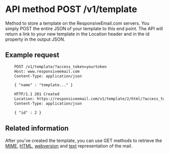 # API method POST /v1/template

Method to store a template on the ResponsiveEmail.com servers. You simply POST
the entire JSON of your template to this end point. The API will return a link
to your new template in the Location header and in the id property in the output
JSON.

## Example request


````txt
    POST /v1/template/?access_token=yourtoken
    Host: www.responsiveemail.com
    Content-Type: application/json

    { "name" : "template..." }

    HTTP/1.1 201 Created
    Location: https://responsiveemail.com/v1/template/2/html/?access_token=yourtoken
    Content-Type: application/json

    { "id" : 2 }
````

## Related information

After you've created the template, you can use GET methods to retrieve the [MIME](copernica-docs:ResponsiveEmail/api/get-template-mime),
[HTML](copernica-docs:ResponsiveEmail/api/get-template-html), [webversion](copernica-docs:ResponsiveEmail/api/get-template-webversion) and
[text](copernica-docs:ResponsiveEmail/api/get-template-text) representation of the mail.
